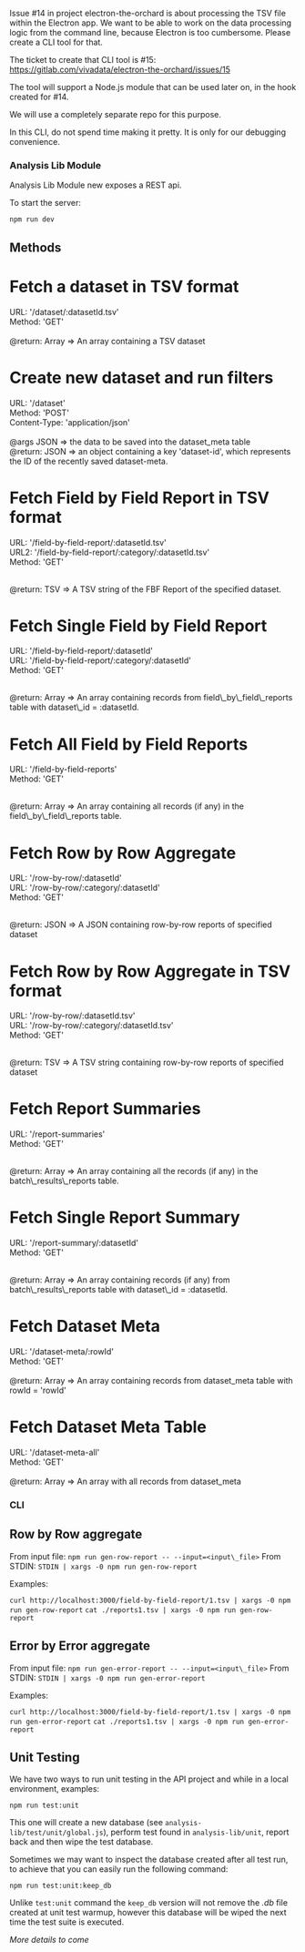 Issue #14 in project electron-the-orchard is about processing the TSV file within the Electron app. We want to be able to work on the data processing logic from the command line, because Electron is too cumbersome. Please create a CLI tool for that.

The ticket to create that CLI tool is #15:
https://gitlab.com/vivadata/electron-the-orchard/issues/15

The tool will support a Node.js module that can be used later on, in the hook created for #14.

We will use a completely separate repo for this purpose.

In this CLI, do not spend time making it pretty. It is only for our debugging convenience.


### Analysis Lib Module

Analysis Lib Module new exposes a REST api.

To start the server:

`
npm run dev
`

## Methods

# Fetch a dataset in TSV format

URL: '/dataset/:datasetId.tsv'<br />
Method: 'GET'<br />
<br />
@return: Array => An array containing a TSV dataset

# Create new dataset and run filters

URL: '/dataset' <br />
Method: 'POST' <br />
Content-Type: 'application/json' <br />
<br />
@args JSON => the data to be saved into the dataset\_meta table <br />
@return: JSON => an object containing a key 'dataset-id', which
represents the ID of the recently saved dataset-meta.

# Fetch Field by Field Report in TSV format

URL:  '/field-by-field-report/:datasetId.tsv'<br />
URL2: '/field-by-field-report/:category/:datasetId.tsv'<br />
Method: 'GET'<br />

<br />
@return: TSV => A TSV string of the FBF Report of the specified dataset.

# Fetch Single Field by Field Report

URL: '/field-by-field-report/:datasetId'<br />
URL: '/field-by-field-report/:category/:datasetId'<br />
Method: 'GET'<br />

<br />
@return: Array => An array containing records from field\_by\_field\_reports table
with dataset\_id = :datasetId.

# Fetch All Field by Field Reports

URL: '/field-by-field-reports' <br />
Method: 'GET' <br />

<br />
@return: Array => An array containing all records (if any) in the
field\_by\_field\_reports table.

# Fetch Row by Row Aggregate

URL: '/row-by-row/:datasetId'<br />
URL: '/row-by-row/:category/:datasetId'<br />
Method: 'GET'<br />

<br />
@return: JSON => A JSON containing row-by-row reports of specified dataset

# Fetch Row by Row Aggregate in TSV format

URL: '/row-by-row/:datasetId.tsv'<br />
URL: '/row-by-row/:category/:datasetId.tsv'<br />
Method: 'GET'<br />

<br />
@return: TSV => A TSV string containing row-by-row reports of specified dataset

# Fetch Report Summaries

URL: '/report-summaries'<br />
Method: 'GET'<br />

<br />
@return: Array => An array containing all the records (if any) in the
batch\_results\_reports table.

# Fetch Single Report Summary

URL: '/report-summary/:datasetId'<br />
Method: 'GET'<br />

<br />
@return: Array => An array containing records (if any) from batch\_results\_reports table with dataset\_id = :datasetId.

# Fetch Dataset Meta

URL: '/dataset-meta/:rowId'<br />
Method: 'GET'<br />
<br />
@return: Array => An array containing records from dataset\_meta table with rowId = 'rowId'

# Fetch Dataset Meta Table

URL: '/dataset-meta-all'<br />
Method: 'GET'<br />
<br />
@return: Array => An array with all records from dataset\_meta

### CLI

## Row by Row aggregate

From input file: `npm run gen-row-report -- --input=<input\_file>`
From STDIN: `STDIN | xargs -0 npm run gen-row-report`

Examples:

`curl http://localhost:3000/field-by-field-report/1.tsv | xargs -0 npm run gen-row-report`
`cat ./reports1.tsv | xargs -0 npm run gen-row-report`

## Error by Error aggregate

From input file: `npm run gen-error-report -- --input=<input\_file>`
From STDIN: `STDIN | xargs -0 npm run gen-error-report`

Examples:

`curl http://localhost:3000/field-by-field-report/1.tsv | xargs -0 npm run gen-error-report`
`cat ./reports1.tsv | xargs -0 npm run gen-error-report`

## Unit Testing

We have two ways to run unit testing in the API project and while in a local environment, examples:

`npm run test:unit`

This one will create a new database (see `analysis-lib/test/unit/global.js`), perform test found in `analysis-lib/unit`, report back and then wipe the test database.

Sometimes we may want to inspect the database created after all test run, to achieve that you can easily run the following command:

`npm run test:unit:keep_db`

Unlike `test:unit` command the `keep_db` version will not remove the *.db* file created at unit test warmup, however this database will be wiped the next time the test suite is executed.

*More details to come*
